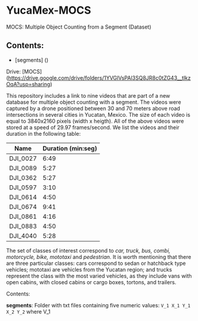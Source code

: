 # YucaMex-MOCS
MOCS: Multiple Object Counting from a Segment (Dataset)

## Contents:
- [segments] ()

Drive: [MOCS] (https://drive.google.com/drive/folders/1YVGlVsPAl3SQ8JR8c0tZG43__tlkzOqA?usp=sharing)

This repository includes a link to nine videos that are part of a new database for multiple object counting with a segment. The videos were captured by a drone positioned between 30 and 70 meters above road intersections in several cities in Yucatan, Mexico. The size of each video is equal to 3840x2160 pixels (width x heigth). All of the above videos were stored at a speed of 29.97 frames/second. We list the videos and their duration in the following table:

| **Name** | **Duration (min:seg)** |
|----------|--------------|
| DJI_0027 |     6:49     |
| DJI_0089 |     5:27     |
| DJI_0362 |     5:27     |
| DJI_0597 |     3:10     |
| DJI_0614 |     4:50     |
| DJI_0674 |     9:41     |
| DJI_0861 |     4:16     |
| DJI_0883 |     4:50     |
| DJI_4040 |     5:28     |
  
The set of classes of interest correspond to *car, truck, bus, combi, motorcycle, bike, mototaxi* and *pedestrian*. It is worth mentioning that there are three particular classes: cars correspond to sedan or hatchback type vehicles; mototaxi are vehicles from the Yucatan region; and trucks represent the class with the most varied vehicles, as they include vans with open cabins, with closed cabins or cargo boxes, tortons, and trailers.


Contents:

**segments**: Folder with txt files containing five numeric values:
`
V_1
X_1 Y_1
X_2 Y_2
`
where V_1


